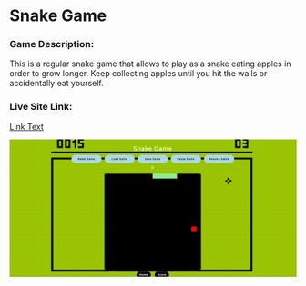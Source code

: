 # Snake Game
### Game Description:
This is a regular snake game that allows to play as a snake eating apples in order to grow longer. Keep collecting apples until you hit the walls or accidentally eat yourself.

### Live Site Link:
[Link Text](https://daniel1000c.github.io/gameProject/)

![Snake Game Screenshot](images/snakeGameScreenshot.png)

